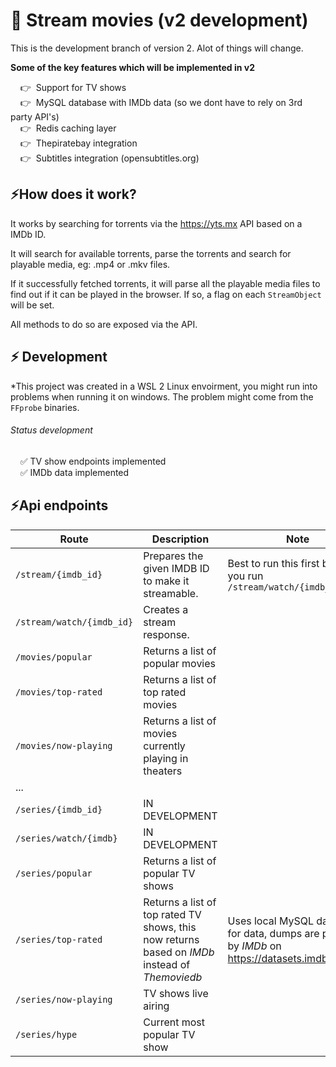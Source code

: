 # 🍭 Stream movies (v2 development) 

This is the development branch of version 2. Alot of things will change.

**Some of the key features which will be implemented in v2**

&nbsp;&nbsp;&nbsp;&nbsp;👉 &nbsp;Support for TV shows    
&nbsp;&nbsp;&nbsp;&nbsp;👉 &nbsp;MySQL database with IMDb data (so we dont have to rely on 3rd party API's)    
&nbsp;&nbsp;&nbsp;&nbsp;👉 &nbsp;Redis caching layer    
&nbsp;&nbsp;&nbsp;&nbsp;👉 &nbsp;Thepiratebay integration    
&nbsp;&nbsp;&nbsp;&nbsp;👉 &nbsp;Subtitles integration (opensubtitles.org)    

## ⚡How does it work?

It works by searching for torrents via the https://yts.mx API based on a IMDb ID.

It will search for available torrents, parse the torrents and search for playable media, eg: .mp4 or .mkv files.

If it successfully fetched torrents, it will parse all the playable media files to find out if it can be played in the browser. If so, a flag on each `StreamObject` will be set.

All methods to do so are exposed via the API.

## ⚡ Development

*This project was created in a WSL 2 Linux envoirment, you might run into problems when running it on windows. The problem might come from the `FFprobe` binaries.

###### Status development
&nbsp;&nbsp;&nbsp;&nbsp;✅ TV show endpoints implemented    
&nbsp;&nbsp;&nbsp;&nbsp;✅ IMDb data implemented

## ⚡Api endpoints

| Route                     | Description                                                                                    | Note                                                                                             |
| ------------------------- | ---------------------------------------------------------------------------------------------- | ------------------------------------------------------------------------------------------------ |
| `/stream/{imdb_id}`       | Prepares the given IMDB ID to make it streamable.                                              | Best to run this first before you run `/stream/watch/{imdb_id}`                                  |
| `/stream/watch/{imdb_id}` | Creates a stream response.                                                                     |
| `/movies/popular`         | Returns a list of popular movies                                                               |                                                                                                  |
| `/movies/top-rated`       | Returns a list of top rated movies                                                             |                                                                                                  |
| `/movies/now-playing`     | Returns a list of movies currently playing in theaters                                         |                                                                                                  |
| ...                       |                                                                                                |                                                                                                  |
| `/series/{imdb_id}`       | IN DEVELOPMENT                                                                                 |                                                                                                  |
| `/series/watch/{imdb}`    | IN DEVELOPMENT                                                                                 |                                                                                                  |
| `/series/popular`         | Returns a list of popular TV shows                                                             |                                                                                                  |
| `/series/top-rated`       | Returns a list of top rated TV shows, this now returns based on *IMDb* instead of *Themoviedb* | Uses local MySQL database for data, dumps are provided by *IMDb* on https://datasets.imdbws.com/ |
| `/series/now-playing`     | TV shows live airing                                                                           |                                                                                                  |
| `/series/hype`            | Current most popular TV show                                                                   |                                                                                                  |